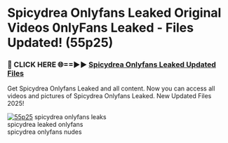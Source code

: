 # Spicydrea Onlyfans Leaked Original Videos 0nlyFans Leaked - Files Updated! (55p25)

<h3>🔴 CLICK HERE 🌐==►► <a href="https://tinyurl.com/2wckxsce" rel="nofollow">Spicydrea Onlyfans Leaked Updated Files</a></h3>

Get Spicydrea Onlyfans Leaked and all content. Now you can access all videos and pictures of Spicydrea Onlyfans Leaked. New Updated Files 2025!

[![55p25](https://i.imgur.com/AFduVYN.gif)](https://tinyurl.com/2wckxsce)
spicydrea onlyfans leaks<br>
spicydrea leaked onlyfans<br>
spicydrea onlyfans nudes